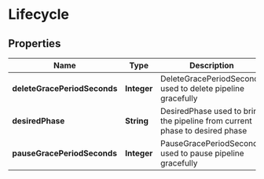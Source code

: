 

# Lifecycle


## Properties

Name | Type | Description | Notes
------------ | ------------- | ------------- | -------------
**deleteGracePeriodSeconds** | **Integer** | DeleteGracePeriodSeconds used to delete pipeline gracefully |  [optional]
**desiredPhase** | **String** | DesiredPhase used to bring the pipeline from current phase to desired phase |  [optional]
**pauseGracePeriodSeconds** | **Integer** | PauseGracePeriodSeconds used to pause pipeline gracefully |  [optional]



